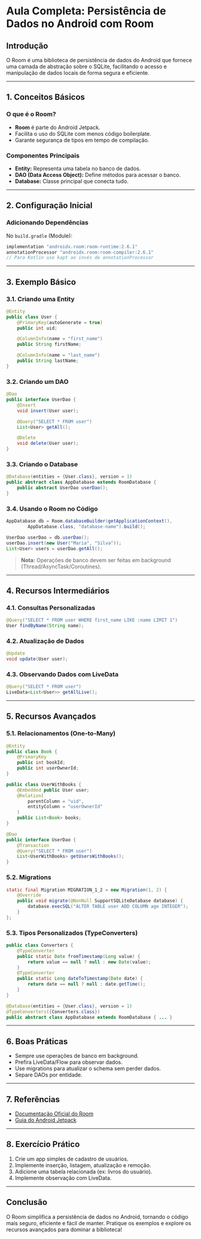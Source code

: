 # Aula Completa: Persistência de Dados no Android com Room

## Introdução

O Room é uma biblioteca de persistência de dados do Android que fornece uma camada de abstração sobre o SQLite, facilitando o acesso e manipulação de dados locais de forma segura e eficiente.

---

## 1. Conceitos Básicos

### O que é o Room?

- **Room** é parte do Android Jetpack.
- Facilita o uso do SQLite com menos código boilerplate.
- Garante segurança de tipos em tempo de compilação.

### Componentes Principais

- **Entity:** Representa uma tabela no banco de dados.
- **DAO (Data Access Object):** Define métodos para acessar o banco.
- **Database:** Classe principal que conecta tudo.

---

## 2. Configuração Inicial

### Adicionando Dependências

No `build.gradle` (Module):

```gradle
implementation "androidx.room:room-runtime:2.6.1"
annotationProcessor "androidx.room:room-compiler:2.6.1"
// Para Kotlin use kapt ao invés de annotationProcessor
```

---

## 3. Exemplo Básico

### 3.1. Criando uma Entity

```java
@Entity
public class User {
    @PrimaryKey(autoGenerate = true)
    public int uid;

    @ColumnInfo(name = "first_name")
    public String firstName;

    @ColumnInfo(name = "last_name")
    public String lastName;
}
```

### 3.2. Criando um DAO

```java
@Dao
public interface UserDao {
    @Insert
    void insert(User user);

    @Query("SELECT * FROM user")
    List<User> getAll();

    @Delete
    void delete(User user);
}
```

### 3.3. Criando o Database

```java
@Database(entities = {User.class}, version = 1)
public abstract class AppDatabase extends RoomDatabase {
    public abstract UserDao userDao();
}
```

### 3.4. Usando o Room no Código

```java
AppDatabase db = Room.databaseBuilder(getApplicationContext(),
        AppDatabase.class, "database-name").build();

UserDao userDao = db.userDao();
userDao.insert(new User("Maria", "Silva"));
List<User> users = userDao.getAll();
```

> **Nota:** Operações de banco devem ser feitas em background (Thread/AsyncTask/Coroutines).

---

## 4. Recursos Intermediários

### 4.1. Consultas Personalizadas

```java
@Query("SELECT * FROM user WHERE first_name LIKE :name LIMIT 1")
User findByName(String name);
```

### 4.2. Atualização de Dados

```java
@Update
void update(User user);
```

### 4.3. Observando Dados com LiveData

```java
@Query("SELECT * FROM user")
LiveData<List<User>> getAllLive();
```

---

## 5. Recursos Avançados

### 5.1. Relacionamentos (One-to-Many)

```java
@Entity
public class Book {
    @PrimaryKey
    public int bookId;
    public int userOwnerId;
}

public class UserWithBooks {
    @Embedded public User user;
    @Relation(
        parentColumn = "uid",
        entityColumn = "userOwnerId"
    )
    public List<Book> books;
}

@Dao
public interface UserDao {
    @Transaction
    @Query("SELECT * FROM user")
    List<UserWithBooks> getUsersWithBooks();
}
```

### 5.2. Migrations

```java
static final Migration MIGRATION_1_2 = new Migration(1, 2) {
    @Override
    public void migrate(@NonNull SupportSQLiteDatabase database) {
        database.execSQL("ALTER TABLE user ADD COLUMN age INTEGER");
    }
};
```

### 5.3. Tipos Personalizados (TypeConverters)

```java
public class Converters {
    @TypeConverter
    public static Date fromTimestamp(Long value) {
        return value == null ? null : new Date(value);
    }
    @TypeConverter
    public static Long dateToTimestamp(Date date) {
        return date == null ? null : date.getTime();
    }
}

@Database(entities = {User.class}, version = 1)
@TypeConverters({Converters.class})
public abstract class AppDatabase extends RoomDatabase { ... }
```

---

## 6. Boas Práticas

- Sempre use operações de banco em background.
- Prefira LiveData/Flow para observar dados.
- Use migrations para atualizar o schema sem perder dados.
- Separe DAOs por entidade.

---

## 7. Referências

- [Documentação Oficial do Room](https://developer.android.com/training/data-storage/room)
- [Guia do Android Jetpack](https://developer.android.com/jetpack)

---

## 8. Exercício Prático

1. Crie um app simples de cadastro de usuários.
2. Implemente inserção, listagem, atualização e remoção.
3. Adicione uma tabela relacionada (ex: livros do usuário).
4. Implemente observação com LiveData.

---

## Conclusão

O Room simplifica a persistência de dados no Android, tornando o código mais seguro, eficiente e fácil de manter. Pratique os exemplos e explore os recursos avançados para dominar a biblioteca!
